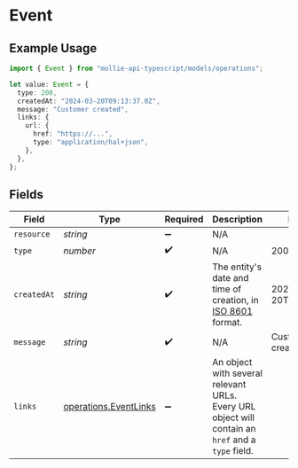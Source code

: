 # Event

## Example Usage

```typescript
import { Event } from "mollie-api-typescript/models/operations";

let value: Event = {
  type: 200,
  createdAt: "2024-03-20T09:13:37.0Z",
  message: "Customer created",
  links: {
    url: {
      href: "https://...",
      type: "application/hal+json",
    },
  },
};
```

## Fields

| Field                                                                                                 | Type                                                                                                  | Required                                                                                              | Description                                                                                           | Example                                                                                               |
| ----------------------------------------------------------------------------------------------------- | ----------------------------------------------------------------------------------------------------- | ----------------------------------------------------------------------------------------------------- | ----------------------------------------------------------------------------------------------------- | ----------------------------------------------------------------------------------------------------- |
| `resource`                                                                                            | *string*                                                                                              | :heavy_minus_sign:                                                                                    | N/A                                                                                                   |                                                                                                       |
| `type`                                                                                                | *number*                                                                                              | :heavy_check_mark:                                                                                    | N/A                                                                                                   | 200                                                                                                   |
| `createdAt`                                                                                           | *string*                                                                                              | :heavy_check_mark:                                                                                    | The entity's date and time of creation, in [ISO 8601](https://en.wikipedia.org/wiki/ISO_8601) format. | 2024-03-20T09:13:37.0Z                                                                                |
| `message`                                                                                             | *string*                                                                                              | :heavy_check_mark:                                                                                    | N/A                                                                                                   | Customer created                                                                                      |
| `links`                                                                                               | [operations.EventLinks](../../models/operations/eventlinks.md)                                        | :heavy_minus_sign:                                                                                    | An object with several relevant URLs. Every URL object will contain an `href` and a `type` field.     |                                                                                                       |
